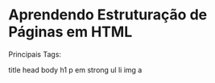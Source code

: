 # Aprendendo Estruturação de Páginas em HTML

Principais Tags:

title
head
body
h1
p
em
strong
ul
li
img
a
